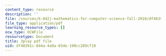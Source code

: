 ```yaml
---
content_type: resource
description: ''
file: /courses/6-042j-mathematics-for-computer-science-fall-2010/df48391c844a4a9a03de190cc289cf10_1nScXLQAQ9A.pdf
file_type: application/pdf
learning_resource_types: []
ocw_type: OCWFile
resourcetype: Document
title: 3play pdf file
uid: df48391c-844a-4a9a-03de-190cc289cf10
---
```


